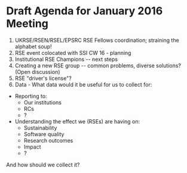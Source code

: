 Draft Agenda for January 2016 Meeting
=====================================

1. UKRSE/RSEN/RSEL/EPSRC RSE Fellows coordination; straining the alphabet soup!
1. RSE event colocated with SSI CW 16 - planning
1. Institutional RSE Champions -- next steps
1. Creating a new RSE group -- common problems, diverse solutions? (Open discussion)
1. RSE "driver's license"?
1. Data - What data would it be useful for us to collect for:
  * Reporting to:
    * Our institutions
    * RCs
    * ?
  * Understanding the effect we (RSEs) are having on:
    * Sustainability
    * Software quality
    * Research outcomes
    * Impact
    * ?

  And how should we collect it?

